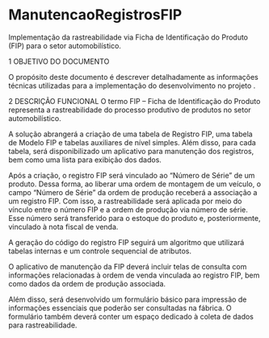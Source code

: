 # ManutencaoRegistrosFIP
Implementação da rastreabilidade via Ficha de Identificação do Produto (FIP) para o setor automobilístico.

1	OBJETIVO DO DOCUMENTO

O propósito deste documento é descrever detalhadamente as informações técnicas utilizadas para a implementação do desenvolvimento no projeto <EMPRESA>. 


2	DESCRIÇÃO FUNCIONAL
O termo FIP – Ficha de Identificação do Produto representa a rastreabilidade do processo produtivo de produtos no setor automobilístico.

A solução abrangerá a criação de uma tabela de Registro FIP, uma tabela de Modelo FIP e tabelas auxiliares de nível simples. Além disso, para cada tabela, será disponibilizado um aplicativo para manutenção dos registros, bem como uma lista para exibição dos dados.

Após a criação, o registro FIP será vinculado ao “Número de Série” de um produto. Dessa forma, ao liberar uma ordem de montagem de um veículo, o campo “Número de Série” da ordem de produção receberá a associação a um registro FIP. Com isso, a rastreabilidade será aplicada por meio do vínculo entre o número FIP e a ordem de produção via número de série. Esse número será transferido para o estoque do produto e, posteriormente, vinculado à nota fiscal de venda.

A geração do código do registro FIP seguirá um algoritmo que utilizará tabelas internas e um controle sequencial de atributos.

O aplicativo de manutenção da FIP deverá incluir telas de consulta com informações relacionadas à ordem de venda vinculada ao registro FIP, bem como dados da ordem de produção associada.

Além disso, será desenvolvido um formulário básico para impressão de informações essenciais que poderão ser consultadas na fábrica. O formulário também deverá conter um espaço dedicado à coleta de dados para rastreabilidade.
